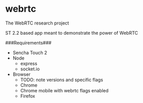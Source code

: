webrtc
======

The WebRTC research project

ST 2.2 based app meant to demonstrate the power of WebRTC

###Requirements###
* Sencha Touch 2
* Node
    * express
    * socket.io
* Browser
    * TODO: note versions and specific flags
    * Chrome
    * Chrome mobile with webrtc flags enabled
    * Firefox
